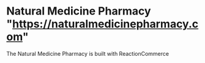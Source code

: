 # Natural Medicine Pharmacy "https://naturalmedicinepharmacy.com"

The Natural Medicine Pharmacy is built with ReactionCommerce

